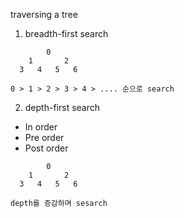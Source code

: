 
traversing a tree

1. breadth-first search

```
        0
    1       2 
  3   4   5   6 

0 > 1 > 2 > 3 > 4 > .... 순으로 search
```

2. depth-first search

- In order
- Pre order
- Post order


```
        0
    1       2 
  3   4   5   6 

depth를 증감하며 sesarch
```